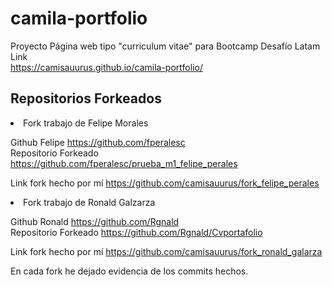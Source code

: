 # camila-portfolio
Proyecto Página web tipo "curriculum vitae" para Bootcamp Desafío Latam
Link <br> https://camisauurus.github.io/camila-portfolio/

<h2>Repositorios Forkeados</h2>

<li>Fork trabajo de Felipe Morales</li>

Github Felipe https://github.com/fperalesc <br> 
Repositorio Forkeado https://github.com/fperalesc/prueba_m1_felipe_perales

Link fork hecho por mí https://github.com/camisauurus/fork_felipe_perales

<li>Fork trabajo de Ronald Galzarza</li>

Github Ronald https://github.com/Rgnald <br>
Repositorio Forkeado https://github.com/Rgnald/Cvportafolio

Link fork hecho por mí https://github.com/camisauurus/fork_ronald_galarza

En cada fork he dejado evidencia de los commits hechos.
